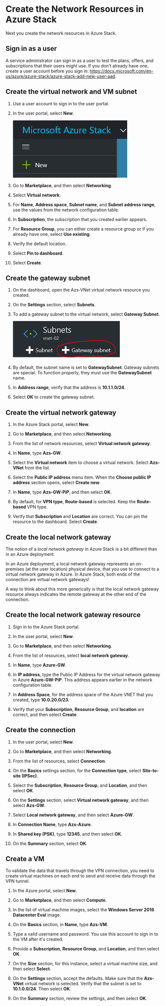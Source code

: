 # Create the Network Resources in Azure Stack

Next you create the network resources in Azure Stack.

## Sign in as a user

A service administrator can sign in as a user to test the plans, offers, and subscriptions that their users might use. If you don't already have one, create a user account before you sign in: <https://docs.microsoft.com/en-us/azure/azure-stack/azure-stack-add-new-user-aad>.

## Create the virtual network and VM subnet

1. Use a user account to sign in to the user portal.

2. In the user portal, select **New**.

    ![Create the virtual network and VM subnet](media/connect-azure-stack-to-azure-using-vpn-image2.png)

3. Go to **Marketplace**, and then select **Networking**.

4. Select **Virtual network**.

5. For **Name**, **Address space**, **Subnet name**, and **Subnet address range**, use the values from the network configuration table.

6. In **Subscription**, the subscription that you created earlier appears.

7. For **Resource Group**, you can either create a resource group or if you already have one, select **Use existing**.

8. Verify the default location.

9. Select **Pin to dashboard**.

10. Select **Create**.

## Create the gateway subnet

1. On the dashboard, open the Azs-VNet virtual network resource you created.

2. On the **Settings** section, select **Subnets**.

3. To add a gateway subnet to the virtual network, select **Gateway Subnet**.

    ![Create the gateway subnet](media/connect-azure-stack-to-azure-using-vpn-image3.png)

4. By default, the subnet name is set to **GatewaySubnet**. Gateway subnets are special. To function properly, they must use the **GatewaySubnet** name.

5. In **Address range**, verify that the address is **10.1.1.0/24**.

6. Select **OK** to create the gateway subnet.

## Create the virtual network gateway

1. In the Azure Stack portal, select **New**.

2. Go to **Marketplace**, and then select **Networking**.

3. From the list of network resources, select **Virtual network gateway**.

4. In **Name**, type **Azs-GW**.

5. Select the **Virtual network** item to choose a virtual network. Select **Azs-VNet** from the list.

6. Select the **Public IP address** menu item. When the **Choose public IP address** section opens, select **Create new**.

7. In **Name**, type **Azs-GW-PiP**, and then select **OK**.

8. By default, for **VPN type**, **Route-based** is selected. Keep the **Route-based** VPN type.

9. Verify that **Subscription** and **Location** are correct. You can pin the resource to the dashboard. Select **Create**.

## Create the local network gateway

The notion of a *local network gateway* in Azure Stack is a bit different than in an Azure deployment.

In an Azure deployment, a local network gateway represents an on-premises (at the user location) physical device, that you use to connect to a virtual network gateway in Azure. In Azure Stack, both ends of the connection are virtual network gateways!

A way to think about this more generically is that the local network gateway resource always indicates the remote gateway at the other end of the connection.

## Create the local network gateway resource

1. Sign in to the Azure Stack portal.

2. In the user portal, select **New**.

3. Go to **Marketplace**, and then select **Networking**.

4. From the list of resources, select **local network gateway**.

5. In **Name**, type **Azure-GW**.

6. In **IP address**, type the Public IP Address for the virtual network gateway in Azure **Azure-GW-PiP**. This address appears earlier in the network configuration table.

7. In **Address Space**, for the address space of the Azure VNET that you created, type **10.0.20.0/23**.

8. Verify that your **Subscription**, **Resource Group**, and **location** are correct, and then select **Create**.

## Create the connection

1. In the user portal, select **New**.

2. Go to **Marketplace**, and then select **Networking**.

3. From the list of resources, select **Connection**.

4. On the **Basics** settings section, for the **Connection type**, select **Site-to-site (IPSec)**.

5. Select the **Subscription**, **Resource Group**, and **Location**, and then select **OK**.

6. On the **Settings** section, select **Virtual network gateway**, and then select **Azs-GW**.

7. Select **Local network gateway**, and then select **Azure-GW**.

8. In **Connection Name**, type **Azs-Azure**.

9. In **Shared key (PSK)**, type **12345**, and then select **OK**.

10. On the **Summary** section, select **OK**.

## Create a VM

To validate the data that travels through the VPN connection, you need to create virtual machines on each end to send and receive data through the VPN tunnel.

1. In the Azure portal, select **New**.

2. Go to **Marketplace**, and then select **Compute**.

3. In the list of virtual machine images, select the **Windows Server 2016 Datacenter Eval** image.

4. On the **Basics** section, in **Name**, type **Azs-VM**.

5. Type a valid username and password. You use this account to sign in to the VM after it\'s created.

6. Provide a **Subscription**, **Resource Group**, and **Location**, and then select **OK**.

7. On the **Size** section, for this instance, select a virtual machine size, and then select **Select**.

8. On the **Settings** section, accept the defaults. Make sure that the **Azs-VNet** virtual network is selected. Verify that the subnet is set to **10.1.0.0/24**. Then select **OK**.

9. On the **Summary** section, review the settings, and then select **OK**.